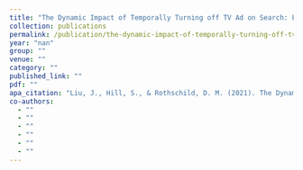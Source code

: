 ```yaml
---
title: "The Dynamic Impact of Temporally Turning off TV Ad on Search: Evidence from the US Wireless Telecom Industry"
collection: publications
permalink: /publication/the-dynamic-impact-of-temporally-turning-off-tv-ad-on-search-evidence-from-the-u
year: "nan"
group: ""
venue: ""
category: ""
published_link: ""
pdf: ""
apa_citation: "Liu, J., Hill, S., & Rothschild, D. M. (2021). The Dynamic Impact of Temporally Turning off TV Ad on Search: Evidence from the US Wireless Telecom Industry. Available at SSRN 3880164."
co-authors:
  - ""
  - ""
  - ""
  - ""
  - ""
  - ""
---
```

